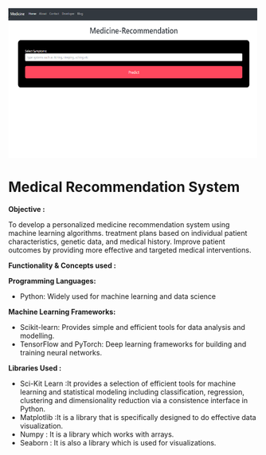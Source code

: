 <img height="300" width="500" src="ImageIndex.png"/>

# Medical Recommendation System

<b> Objective : </b>

To develop a personalized medicine recommendation system using machine learning algorithms. treatment plans based on individual patient characteristics, genetic data, and medical history. Improve patient outcomes by providing more effective and targeted medical interventions.

<b> Functionality & Concepts used : </b>

<b>Programming Languages: </b>  
- Python: Widely used for machine learning and data science

<b>Machine Learning Frameworks: </b>
- Scikit-learn: Provides simple and efficient tools for data analysis and modelling.
- TensorFlow and PyTorch: Deep learning frameworks for building and training neural networks.

<b>Libraries Used : </b>
- Sci-Kit Learn :It provides a selection of efficient tools for machine learning and statistical modeling including classification, regression, clustering and dimensionality reduction via a consistence interface in Python.
- Matplotlib :It is a library that is specifically designed to do effective data visualization.
- Numpy : It is a library which works with arrays.
- Seaborn : It is also a library which is used for visualizations.
